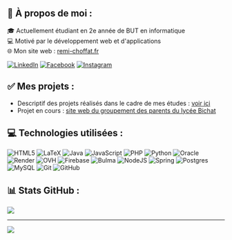## 💫 À propos de moi :
🎓 Actuellement étudiant en 2e année de BUT en informatique<br>
💻 Motivé par le développement web et d'applications<br>
🌐 Mon site web : [remi-choffat.fr](https://remi-choffat.fr)

[![LinkedIn](https://img.shields.io/badge/LinkedIn-%230077B5.svg?logo=linkedin&logoColor=white)](https://linkedin.com/in/remi-choffat) 
[![Facebook](https://img.shields.io/badge/Facebook-%231877F2.svg?logo=Facebook&logoColor=white)](https://facebook.com/remi.choffat) 
[![Instagram](https://img.shields.io/badge/Instagram-%23E4405F.svg?logo=Instagram&logoColor=white)](https://instagram.com/rmi_chfft)

## ✅ Mes projets :
- Descriptif des projets réalisés dans le cadre de mes études : [voir ici](https://remi-choffat.fr/projets)
- Projet en cours : [site web du groupement des parents du lycée Bichat](https://parents-lycee-bichat.fr)

## 💻 Technologies utilisées :
![HTML5](https://img.shields.io/badge/html5-%23E34F26.svg?style=for-the-badge&logo=html5&logoColor=white) ![LaTeX](https://img.shields.io/badge/latex-%23008080.svg?style=for-the-badge&logo=latex&logoColor=white) ![Java](https://img.shields.io/badge/java-%23ED8B00.svg?style=for-the-badge&logo=openjdk&logoColor=white) ![JavaScript](https://img.shields.io/badge/javascript-%23323330.svg?style=for-the-badge&logo=javascript&logoColor=%23F7DF1E) ![PHP](https://img.shields.io/badge/php-%23777BB4.svg?style=for-the-badge&logo=php&logoColor=white) ![Python](https://img.shields.io/badge/python-3670A0?style=for-the-badge&logo=python&logoColor=ffdd54) ![Oracle](https://img.shields.io/badge/Oracle-F80000?style=for-the-badge&logo=oracle&logoColor=white) ![Render](https://img.shields.io/badge/Render-%46E3B7.svg?style=for-the-badge&logo=render&logoColor=white) ![OVH](https://img.shields.io/badge/ovh-%23123F6D.svg?style=for-the-badge&logo=ovh&logoColor=#123F6D) ![Firebase](https://img.shields.io/badge/firebase-%23039BE5.svg?style=for-the-badge&logo=firebase) ![Bulma](https://img.shields.io/badge/bulma-00D0B1?style=for-the-badge&logo=bulma&logoColor=white) ![NodeJS](https://img.shields.io/badge/node.js-6DA55F?style=for-the-badge&logo=node.js&logoColor=white) ![Spring](https://img.shields.io/badge/spring-%236DB33F.svg?style=for-the-badge&logo=spring&logoColor=white) ![Postgres](https://img.shields.io/badge/postgres-%23316192.svg?style=for-the-badge&logo=postgresql&logoColor=white) ![MySQL](https://img.shields.io/badge/mysql-4479A1.svg?style=for-the-badge&logo=mysql&logoColor=white) ![Git](https://img.shields.io/badge/git-%23F05033.svg?style=for-the-badge&logo=git&logoColor=white) ![GitHub](https://img.shields.io/badge/github-%23121011.svg?style=for-the-badge&logo=github&logoColor=white)

## 📊 Stats GitHub :
![](https://github-readme-streak-stats.herokuapp.com/?user=remi-choffat&theme=dark&hide_border=true)

---
[![](https://visitcount.itsvg.in/api?id=remi-choffat&icon=0&color=0)](https://visitcount.itsvg.in)
